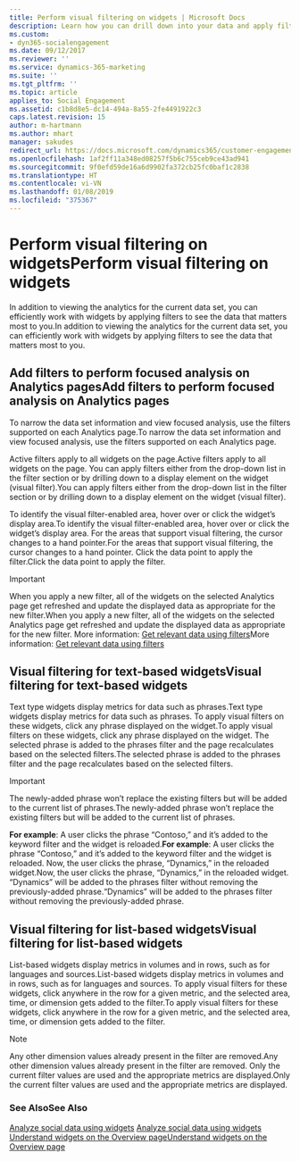 ```yaml
---
title: Perform visual filtering on widgets | Microsoft Docs
description: Learn how you can drill down into your data and apply filters on-the-fly.
ms.custom:
- dyn365-socialengagement
ms.date: 09/12/2017
ms.reviewer: ''
ms.service: dynamics-365-marketing
ms.suite: ''
ms.tgt_pltfrm: ''
ms.topic: article
applies_to: Social Engagement
ms.assetid: c1b8d8e5-dc14-494a-8a55-2fe4491922c3
caps.latest.revision: 15
author: m-hartmann
ms.author: mhart
manager: sakudes
redirect_url: https://docs.microsoft.com/dynamics365/customer-engagement/social-engagement/use-filters
ms.openlocfilehash: 1af2ff11a348ed08257f5b6c755ceb9ce43ad941
ms.sourcegitcommit: 9f0efd59de16a6d9902fa372cb25fc0baf1c2838
ms.translationtype: HT
ms.contentlocale: vi-VN
ms.lasthandoff: 01/08/2019
ms.locfileid: "375367"
---
```

# <a name="perform-visual-filtering-on-widgets"></a><span data-ttu-id="2b5fc-103">Perform visual filtering on widgets</span><span class="sxs-lookup"><span data-stu-id="2b5fc-103">Perform visual filtering on widgets</span></span>
<span data-ttu-id="2b5fc-104">In addition to viewing the analytics for the current data set, you can efficiently work with widgets by applying filters to see the data that matters most to you.</span><span class="sxs-lookup"><span data-stu-id="2b5fc-104">In addition to viewing the analytics for the current data set, you can efficiently work with widgets by applying filters to see the data that matters most to you.</span></span>  
  
## <a name="add-filters-to-perform-focused-analysis-on-analytics-pages"></a><span data-ttu-id="2b5fc-105">Add filters to perform focused analysis on Analytics pages</span><span class="sxs-lookup"><span data-stu-id="2b5fc-105">Add filters to perform focused analysis on Analytics pages</span></span>  
 <span data-ttu-id="2b5fc-106">To narrow the data set information and view focused analysis, use the filters supported on each Analytics page.</span><span class="sxs-lookup"><span data-stu-id="2b5fc-106">To narrow the data set information and view focused analysis, use the filters supported on each Analytics page.</span></span>  
  
 <span data-ttu-id="2b5fc-107">Active filters apply to all widgets on the page.</span><span class="sxs-lookup"><span data-stu-id="2b5fc-107">Active filters apply to all widgets on the page.</span></span> <span data-ttu-id="2b5fc-108">You can apply filters either from the drop-down list in the filter section or by drilling down to a display element on the widget (visual filter).</span><span class="sxs-lookup"><span data-stu-id="2b5fc-108">You can apply filters either from the drop-down list in the filter section or by drilling down to a display element on the widget (visual filter).</span></span>  
  
 <span data-ttu-id="2b5fc-109">To identify the visual filter-enabled area, hover over or click the widget’s display area.</span><span class="sxs-lookup"><span data-stu-id="2b5fc-109">To identify the visual filter-enabled area, hover over or click the widget’s display area.</span></span> <span data-ttu-id="2b5fc-110">For the areas that support visual filtering, the cursor changes to a hand pointer.</span><span class="sxs-lookup"><span data-stu-id="2b5fc-110">For the areas that support visual filtering, the cursor changes to a hand pointer.</span></span> <span data-ttu-id="2b5fc-111">Click the data point to apply the filter.</span><span class="sxs-lookup"><span data-stu-id="2b5fc-111">Click the data point to apply the filter.</span></span>  
  
> [!IMPORTANT]
>  <span data-ttu-id="2b5fc-112">When you apply a new filter, all of the widgets on the selected Analytics page get refreshed and update the displayed data as appropriate for the new filter.</span><span class="sxs-lookup"><span data-stu-id="2b5fc-112">When you apply a new filter, all of the widgets on the selected Analytics page get refreshed and update the displayed data as appropriate for the new filter.</span></span> <span data-ttu-id="2b5fc-113">More information: [Get relevant data using filters](use-filters.md)</span><span class="sxs-lookup"><span data-stu-id="2b5fc-113">More information: [Get relevant data using filters](use-filters.md)</span></span>  
  
## <a name="visual-filtering-for-text-based-widgets"></a><span data-ttu-id="2b5fc-114">Visual filtering for text-based widgets</span><span class="sxs-lookup"><span data-stu-id="2b5fc-114">Visual filtering for text-based widgets</span></span>  
 <span data-ttu-id="2b5fc-115">Text type widgets display metrics for data such as phrases.</span><span class="sxs-lookup"><span data-stu-id="2b5fc-115">Text type widgets display metrics for data such as phrases.</span></span> <span data-ttu-id="2b5fc-116">To apply visual filters on these widgets, click any phrase displayed on the widget.</span><span class="sxs-lookup"><span data-stu-id="2b5fc-116">To apply visual filters on these widgets, click any phrase displayed on the widget.</span></span> <span data-ttu-id="2b5fc-117">The selected phrase is added to the phrases filter and the page recalculates based on the selected filters.</span><span class="sxs-lookup"><span data-stu-id="2b5fc-117">The selected phrase is added to the phrases filter and the page recalculates based on the selected filters.</span></span>  
  
> [!IMPORTANT]
>  <span data-ttu-id="2b5fc-118">The newly-added phrase won’t replace the existing filters but will be added to the current list of phrases.</span><span class="sxs-lookup"><span data-stu-id="2b5fc-118">The newly-added phrase won’t replace the existing filters but will be added to the current list of phrases.</span></span>  
  
 <span data-ttu-id="2b5fc-119">**For example**: A user clicks the phrase “Contoso,” and it’s added to the keyword filter and the widget is reloaded.</span><span class="sxs-lookup"><span data-stu-id="2b5fc-119">**For example**: A user clicks the phrase “Contoso,” and it’s added to the keyword filter and the widget is reloaded.</span></span> <span data-ttu-id="2b5fc-120">Now, the user clicks the phrase, “Dynamics,” in the reloaded widget.</span><span class="sxs-lookup"><span data-stu-id="2b5fc-120">Now, the user clicks the phrase, “Dynamics,” in the reloaded widget.</span></span> <span data-ttu-id="2b5fc-121">“Dynamics” will be added to the phrases filter without removing the previously-added phrase.</span><span class="sxs-lookup"><span data-stu-id="2b5fc-121">“Dynamics” will be added to the phrases filter without removing the previously-added phrase.</span></span>  
  
## <a name="visual-filtering-for-list-based-widgets"></a><span data-ttu-id="2b5fc-122">Visual filtering for list-based widgets</span><span class="sxs-lookup"><span data-stu-id="2b5fc-122">Visual filtering for list-based widgets</span></span>  
 <span data-ttu-id="2b5fc-123">List-based widgets display metrics in volumes and in rows, such as for languages and sources.</span><span class="sxs-lookup"><span data-stu-id="2b5fc-123">List-based widgets display metrics in volumes and in rows, such as for languages and sources.</span></span> <span data-ttu-id="2b5fc-124">To apply visual filters for these widgets, click anywhere in the row for a given metric, and the selected area, time, or dimension gets added to the filter.</span><span class="sxs-lookup"><span data-stu-id="2b5fc-124">To apply visual filters for these widgets, click anywhere in the row for a given metric, and the selected area, time, or dimension gets added to the filter.</span></span>  
  
> [!NOTE]
>  <span data-ttu-id="2b5fc-125">Any other dimension values already present in the filter are removed.</span><span class="sxs-lookup"><span data-stu-id="2b5fc-125">Any other dimension values already present in the filter are removed.</span></span> <span data-ttu-id="2b5fc-126">Only the current filter values are used and the appropriate metrics are displayed.</span><span class="sxs-lookup"><span data-stu-id="2b5fc-126">Only the current filter values are used and the appropriate metrics are displayed.</span></span>  
  
### <a name="see-also"></a><span data-ttu-id="2b5fc-127">See Also</span><span class="sxs-lookup"><span data-stu-id="2b5fc-127">See Also</span></span>  
 <span data-ttu-id="2b5fc-128">[Analyze social data using widgets](analyze-social-data-using-widgets.md) </span><span class="sxs-lookup"><span data-stu-id="2b5fc-128">[Analyze social data using widgets](analyze-social-data-using-widgets.md) </span></span>  
 [<span data-ttu-id="2b5fc-129">Understand widgets on the Overview page</span><span class="sxs-lookup"><span data-stu-id="2b5fc-129">Understand widgets on the Overview page</span></span>](analytics-overview.md)
 
